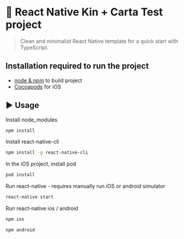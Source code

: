 # :space_invader: React Native Kin + Carta Test project

> Clean and minimalist React Native template for a quick start with TypeScript.

## Installation required to run the project

- [node & npm](https://nodejs.org/en/) to build project
- [Cocoapods](https://cocoapods.org/) for iOS

## :arrow_forward: Usage
Install node_modules
```sh
npm install
```
Install react-native-cli
```sh
npm install -g react-native-cli
```
In the iOS project, install pod
```sh
pod install
```
Run react-native - requires manually run iOS or android simulator
```sh
react-native start
```
Run react-native ios / android
```sh
npm ios
```
```sh
npm android
```